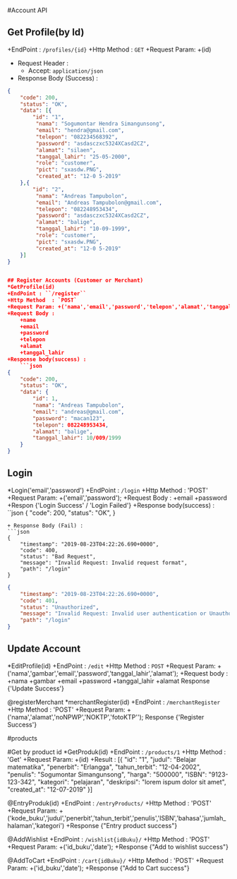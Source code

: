 #Account API

## Get Profile(by Id)

+EndPoint : ``/profiles/{id}``
+Http Method  : `GET`
+Request Param: 
	+(id)
+ Request Header : 
	+ Accept: `application/json`
+ Response Body (Success) : 

```json
{
    "code": 200,
    "status": "OK",
    "data": [{
        "id": "1",
		 "nama": "Sogumontar Hendra Simangunsong",
		 "email": "hendra@gmail.com",
		 "telepon": "082234568392",
		 "password": "asdasczxc5324XCasd2CZ",
		 "alamat": "silaen",
		 "tanggal_lahir": "25-05-2000",
		 "role": "customer",
		 "pict": "sxasdw.PNG",
		 "created_at": "12-0 5-2019"
    },{
		"id": "2",
		 "nama": "Andreas Tampubolon",
		 "email": "Andreas Tampubolon@gmail.com",
		 "telepon": "082248953434",
		 "password": "asdasczxc5324XCasd2CZ",
		 "alamat": "balige",
		 "tanggal_lahir": "10-09-1999",
		 "role": "customer",
		 "pict": "sxasdw.PNG",
		 "created_at": "12-0 5-2019"
	}]
}	


## Register Accounts (Customer or Merchant)
*GetProfile(id)
+EndPoint : ``/register``
+Http Method  : `POST`
+Request Param: +('nama','email','password','telepon','alamat','tanggal_lahir');
+Request Body :
	+name
	+email
	+password
	+telepon
	+alamat
	+tanggal_lahir
+Response body(success) :
	```json
{
	"code": 200,
    "status": "OK",
    "data": {
        "id": 1,
        "nama": "Andreas Tampubolon",
        "email": "andreas@gmail.com",
        "password": "macan123",
        "telepon": 082248953434,
        "alamat": "balige",
        "tanggal_lahir": 10/009/1999
    }
}
```


## Login
*Login('email','password')
+EndPoint : ``/login``
+Http Method  : 'POST'
+Request Param: +('email','password');
+Request Body :
	+email
	+password
+Respon {'Login Success' / 'Login Failed'}
+Response body(success) :
``json
	{
		"code": 200,
		"status": "OK",
	}
```	
+ Response Body (Fail) : 
```json
{
    "timestamp": "2019-08-23T04:22:26.690+0000",
    "code": 400,
    "status": "Bad Request",
    "message": "Invalid Request: Invalid request format",
    "path": "/login"
}
```

```json
{
    "timestamp": "2019-08-23T04:22:26.690+0000",
    "code": 401,
    "status": "Unauthorized",
    "message": "Invalid Request: Invalid user authentication or Unauthorized",
    "path": "/login"
}
```

## Update Account
*EditProfile(id)
+EndPoint : ``/edit``
+Http Method  : `POST`
+Request Param: +('nama','gambar','email','password','tanggal_lahir','alamat');
+Request body : 
	+nama
	+gambar
	+email
	+password
	+tanggal_lahir
	+alamat
Response {'Update Success'}


@registerMerchant
*merchantRegister(id)
+EndPoint : ``/merchantRegister``
+Http Method  : 'POST'
+Request Param: +('nama','alamat','noNPWP','NOKTP','fotoKTP'');
Response {'Register Success'}




#products

#Get by product id
*GetProduk(id)
+EndPoint : ``/products/1``
+Http Method  : 'Get'
+Request Param: +(id)
+Result : [{
     "id": "1",
     "judul": "Belajar matematika",
     "penerbit": "Erlangga",
     "tahun_terbit": "12-04-2002",
     "penulis": "Sogumontar Simangunsong",
     "harga": "500000",
     "ISBN": "9123-123-342",
     "kategori": "pelajaran",
     "deskripsi": "lorem ispum dolor sit amet",
     "created_at": "12-07-2019"
}] 

@EntryProduk(id)
+EndPoint : ``/entryProducts/``
+Http Method  : 'POST'
+Request Param: +('kode_buku','judul','penerbit','tahun_terbit','penulis','ISBN','bahasa','jumlah_halaman','kategori')
+Response {"Entry product success"}

@AddWishlist
+EndPoint : ``/wishlist{idBuku}/``
+Http Method  : 'POST'
+Request Param: +('id_buku','date');
+Response {"Add to wishlist success"}

@AddToCart
+EndPoint : ``/cart{idBuku}/``
+Http Method  : 'POST'
+Request Param: +('id_buku','date');
+Response {"Add to Cart success"}

